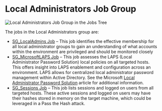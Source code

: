 # Local Administrators Job Group

![Local Administrators Job Group in the Jobs Tree](/img/product_docs/accessanalyzer/accessanalyzer/enterpriseauditor/admin/hostmanagement/jobstree.png)

The jobs in the Local Administrators group are:

- [SG\_LocalAdmins Job](/docs/accessanalyzer/accessanalyzer/enterpriseauditor/solutions/windows/privilegedaccounts/localadministrators/sg_localadmins.md) – This job identifies the effective membership for all local administrator groups to gain an understanding of what accounts within the environment are privileged and should be monitored closely
- [SG\_MicrosoftLAPS Job](/docs/accessanalyzer/accessanalyzer/enterpriseauditor/solutions/windows/privilegedaccounts/localadministrators/sg_microsoftlaps.md) – This job assesses the LAPS (Local Administrator Password Solution) local policies on all targeted hosts. This offers insight into LAPS enablement and configuration across an environment. LAPS allows for centralized local administrator password management within Active Directory. See the Microsoft [Local Administrator Password Solution](https://learn.microsoft.com/en-us/previous-versions/mt227395(v=msdn.10)) article for additional information.
- [SG\_Sessions Job](/docs/accessanalyzer/accessanalyzer/enterpriseauditor/solutions/windows/privilegedaccounts/localadministrators/sg_sessions.md) – This job lists sessions and logged on users from all targeted hosts. These active sessions and logged on users may have their hashes stored in memory on the target machine, which could be leveraged in a Pass the Hash attack.
